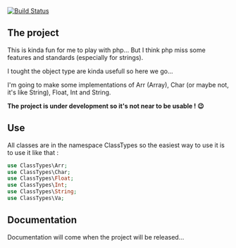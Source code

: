 [![Build Status](https://travis-ci.org/bendem/ClassTypes.png)](https://travis-ci.org/bendem/ClassTypes)

## The project

This is kinda fun for me to play with php...
But I think php miss some features and standards (especially for strings).

I tought the object type are kinda usefull so here we go...

I'm going to make some implementations of Arr (Array), Char (or maybe not, it's like String),
Float, Int and String.

**The project is under development so it's not near to be usable ! :wink:**

## Use

All classes are in the namespace ClassTypes so the easiest way to use it is
to use it like that :

```php
use ClassTypes\Arr;
use ClassTypes\Char;
use ClassTypes\Float;
use ClassTypes\Int;
use ClassTypes\String;
use ClassTypes\Va;
```

## Documentation

Documentation will come when the project will be released...
